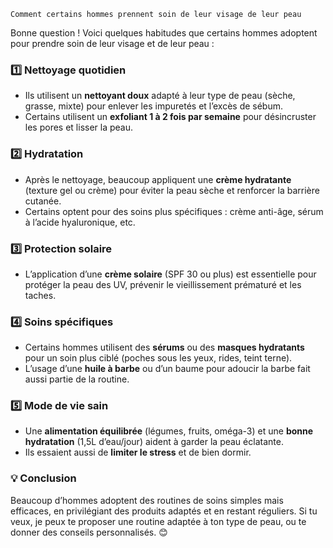 ```
Comment certains hommes prennent soin de leur visage de leur peau 
```

Bonne question ! Voici quelques habitudes que certains hommes adoptent pour prendre soin de leur visage et de leur peau :

### 1️⃣ **Nettoyage quotidien**

- Ils utilisent un **nettoyant doux** adapté à leur type de peau (sèche, grasse, mixte) pour enlever les impuretés et l’excès de sébum.
- Certains utilisent un **exfoliant 1 à 2 fois par semaine** pour désincruster les pores et lisser la peau.

### 2️⃣ **Hydratation**

- Après le nettoyage, beaucoup appliquent une **crème hydratante** (texture gel ou crème) pour éviter la peau sèche et renforcer la barrière cutanée.
- Certains optent pour des soins plus spécifiques : crème anti-âge, sérum à l’acide hyaluronique, etc.

### 3️⃣ **Protection solaire**

- L’application d’une **crème solaire** (SPF 30 ou plus) est essentielle pour protéger la peau des UV, prévenir le vieillissement prématuré et les taches.

### 4️⃣ **Soins spécifiques**

- Certains hommes utilisent des **sérums** ou des **masques hydratants** pour un soin plus ciblé (poches sous les yeux, rides, teint terne).
- L’usage d’une **huile à barbe** ou d’un baume pour adoucir la barbe fait aussi partie de la routine.

### 5️⃣ **Mode de vie sain**

- Une **alimentation équilibrée** (légumes, fruits, oméga-3) et une **bonne hydratation** (1,5L d’eau/jour) aident à garder la peau éclatante.
- Ils essaient aussi de **limiter le stress** et de bien dormir.

### 💡 **Conclusion**

Beaucoup d’hommes adoptent des routines de soins simples mais efficaces, en privilégiant des produits adaptés et en restant réguliers. Si tu veux, je peux te proposer une routine adaptée à ton type de peau, ou te donner des conseils personnalisés. 😊